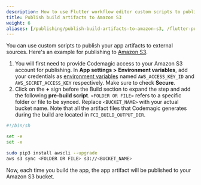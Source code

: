 ```yaml
---
description: How to use Flutter workflow editor custom scripts to publish app artifacts to external services
title: Publish build artifacts to Amazon S3
weight: 6
aliases: [/publishing/publish-build-artifacts-to-amazon-s3, /flutter-publishing/publish-build-artifacts-to-amazon-s3]
---
```


You can use custom scripts to publish your app artifacts to external sources. Here's an example for publishing to [Amazon S3](https://aws.amazon.com/s3/).

1.  You will first need to provide Codemagic access to your Amazon S3 account for publishing. In **App settings >** **Environment variables**, add your credentials as [environment variables](../building/environment-variables/) named `AWS_ACCESS_KEY_ID` and `AWS_SECRET_ACCESS_KEY` respectively. Make sure to check **Secure**.
2.  Click on the **+** sign before the Build section to expand the step and add the following **pre-build script**. `<FOLDER OR FILE>` refers to a specific folder or file to be synced. Replace `<BUCKET_NAME>` with your actual bucket name. Note that all the artifact files that Codemagic generates during the build are located in `FCI_BUILD_OUTPUT_DIR`.

```bash
#!/bin/sh

set -e
set -x

sudo pip3 install awscli --upgrade
aws s3 sync <FOLDER OR FILE> s3://<BUCKET_NAME>
```

Now, each time you build the app, the app artifact will be published to your Amazon S3 bucket.
